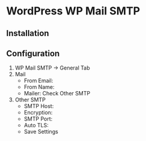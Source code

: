 # WordPress WP Mail SMTP

## Installation

<!-- https://wordpress.org/plugins/wp-mail-smtp/#installation -->

## Configuration

1. WP Mail SMTP -> General Tab
2. Mail
   - From Email:
   - From Name:
   - Mailer: Check Other SMTP
3. Other SMTP
   - SMTP Host:
   - Encryption:
   - SMTP Port:
   - Auto TLS:
   - Save Settings
